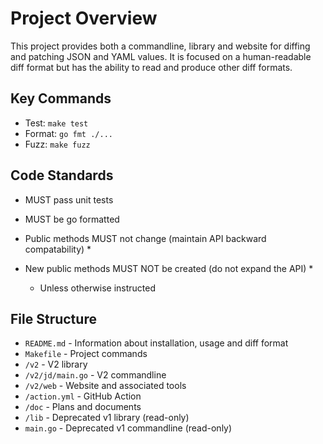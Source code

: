 # Project Overview

This project provides both a commandline, library and website for diffing and patching JSON and YAML values.
It is focused on a human-readable diff format but has the ability to read and produce other diff formats.

## Key Commands

- Test: `make test`
- Format: `go fmt ./...`
- Fuzz: `make fuzz`

## Code Standards

- MUST pass unit tests
- MUST be go formatted
- Public methods MUST not change (maintain API backward compatability) *
- New public methods MUST NOT be created (do not expand the API) *

  * Unless otherwise instructed

## File Structure

- `README.md` - Information about installation, usage and diff format
- `Makefile` - Project commands
- `/v2` - V2 library
- `/v2/jd/main.go` - V2 commandline
- `/v2/web` - Website and associated tools
- `/action.yml` - GitHub Action
- `/doc` - Plans and documents
- `/lib` - Deprecated v1 library (read-only)
- `main.go` - Deprecated v1 commandline (read-only)
